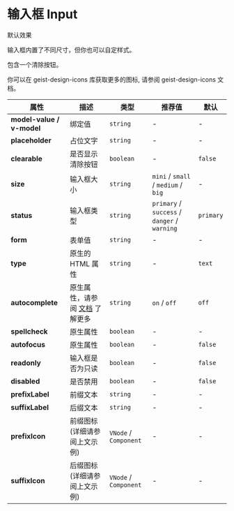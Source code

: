 # 输入框 Input

<ex-code name="ex-input-basic">

默认效果

</ex-code>

<ex-code name="ex-input-size">

输入框内置了不同尺寸，但你也可以自定样式。

</ex-code>

<ex-code name="ex-input-label"></ex-code>

<ex-code name="ex-input-clearable">

包含一个清除按钮。

</ex-code>

<ex-code name="ex-input-disabled"></ex-code>

<ex-code name="ex-input-status"></ex-code>

<ex-code name="ex-input-icon">

你可以在 <g-code>geist-design-icons</g-code> 库获取更多的图标,
请参阅 <g-link color href="/components/icons">geist-design-icons 文档</g-link>。

</ex-code>

<ex-footer>

| 属性                      | 描述                                                                                              | 类型                  | 推荐值                                       | 默认      |
| ------------------------- | ------------------------------------------------------------------------------------------------- | --------------------- | -------------------------------------------- | --------- |
| **model-value / v-model** | 绑定值                                                                                            | `string`              | -                                            | -         |
| **placeholder**           | 占位文字                                                                                          | `string`              | -                                            | -         |
| **clearable**             | 是否显示清除按钮                                                                                  | `boolean`             | -                                            | `false`   |
| **size**                  | 输入框大小                                                                                        | `string`              | `mini` / `small` / `medium` / `big`          | -         |
| **status**                | 输入框类型                                                                                        | `string`              | `primary` / `success` / `danger` / `warning` | `primary` |
| **form**                  | 表单值                                                                                            | `string`              | -                                            | -         |
| **type**                  | 原生的 HTML 属性                                                                                  | `string`              | -                                            | `text`    |
| **autocomplete**          | 原生属性，请参阅 [文档](https://developer.mozilla.org/en-US/docs/Web/HTML/Element/input) 了解更多 | `string`              | `on` / `off`                                 | `off`     |
| **spellcheck**            | 原生属性                                                                                          | `boolean`             | -                                            | -         |
| **autofocus**             | 原生属性                                                                                          | `boolean`             | -                                            | `false`   |
| **readonly**              | 输入框是否为只读                                                                                  | `boolean`             | -                                            | `false`   |
| **disabled**              | 是否禁用                                                                                          | `boolean`             | -                                            | `false`   |
| **prefixLabel**           | 前缀文本                                                                                          | `string`              | -                                            | -         |
| **suffixLabel**           | 后缀文本                                                                                          | `string`              | -                                            | -         |
| **prefixIcon**            | 前缀图标 (详细请参阅上文示例)                                                                     | `VNode` / `Component` | -                                            | -         |
| **suffixIcon**            | 后缀图标 (详细请参阅上文示例)                                                                     | `VNode` / `Component` | -                                            | -         |

</ex-footer>
